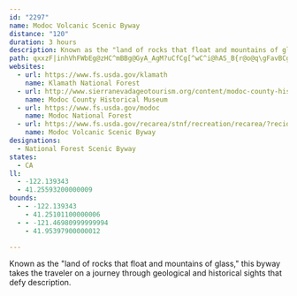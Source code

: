 ```yaml
---
id: "2297"
name: Modoc Volcanic Scenic Byway
distance: "120"
duration: 3 hours
description: Known as the "land of rocks that float and mountains of glass," this byway takes the traveler on a journey through geological and historical sights that defy description.
path: qxxzF|inhVhFWbEg@zHC^mBBg@GyA_AgM?uCfCg[^wC^i@hAS_B{r@o@q\gFavBCgEoA{j@i@qPEeFyBw~@y@oWCcFcCmjA}Amk@uB}aAmDuwAcD_|AgAib@sGiyCaEeeBa@cHmBiW_Dk`@aF{p@}I_iAwD{h@gI}cA_@sHZyY`EmkCTsg@EoN^gvBN{JnAsJl@sClAgEjmA}zD[WqHyBqEaBiJmG}AeBiO}WuOe]iOs]wA_FgBmHm@gBqN{XaEwIig@knAiDsH}BoDiBmAmAIeAXy@p@]f@gArCcAnAuLzJy@ZiBHgi@_G_E_AqVuMcToMmCmAiBe@KeCKw@a@y@iC{DcEqL_Qei@}@gBcH{Iy\yg@eCsCqKgHqEkDcE_FgCaEu@{AoDyIcAgBkKgOcAaBsAkDe@cCmGwg@qAmD{@_BcAiAyiAojAsEmEmCuBgCgAoDQ}Dd@uMlCaBJkCKyAe@cAm@cDwCeMwL}UwUaEwEwgB{lBwDuFu@sAyAwD{AoFo@sDqC{SgAoKoCqSMeCNkBvBoI~@{EnAmDb@eBHm@y@{PO_A[gAq@eAi@g@mUeN{a@sWaGkEmHcIuHw@gBGaELaFf@cDAsBKuJkAsFa@wI_@{Ee@eCa@wv@oTqJeC_i@mKmGaAwYgGaSmD{NmB_Am@qFkFoA_AcBy@_@a@eAkBoAaEw@_BOQ_Bm@gFq@cCo@w@IsCVaMlB{@BgAc@k@m@kDgGaAmCMwCLqIWoBa@cAi@w@uJ{HqMsLk@s@cBaE]e@_@_@yAs@s@MoADmBd@_Ax@oAxBsHpPu@lAgJrNu@~@iAx@cEnAaBJeCm@oHyC_AK{@D}A^cFlCg@L_Gb@wHF}A_@eB{@wFaFwDyCsBw@iEm@}@c@y@mAOm@Iq@WcIWeAe@[yAWeNPcCI{E{@eGyCgAS_Pc@sDy@wEsA_AIsACcC^_AAy@Y_OgKyBqBiAyAwAaC_EmIYgAYmBImGL_Cx@qDHaBWyA]y@qQ_X_AiBiAyCe@iB}AaNs@mBsAsCuEeH}@m@mC_@i@Yy@qAoEcKy@gBo@kC]aDIaFUwB[sAc@{@s@q@o@Y_AQmO[sGDoCSkDu@qPgByOsB_Dm@gBq@aB{@}AeA}BqCcHiNgCgE]aBIaFKcAoDgGkA{BeDmMo@_BmA{Ao@_@u@QaBAkAPsN|Es@b@a@r@UlAw@nPOdBUnAe@x@mAbAe@LmSGiEl@mADuNqAq@Mk@We@m@Ue@OyAN{DXaD?eAG_AkCiLa@sBAwCX{DGeAKm@sDeKe@}@cA}@gCmAy@k@u@_Ao@_Bo@aCOsAJeBl@yBNiACiAUeA}DiEaHcNwCeFkAyAmAq@aAGqARu@d@s@~@e@rAyBrK_MdXeAjBi@f@}@\s@@wGa@k@@wExAgIa@y@@mBp@oCrAYXeArBc@d@i@ZyA^wFl@gDx@_AOcCq@o@q@sAcCi@s@sAkAiVgPiA_Bu@iBm@}Di@cBqJsKk@w@sCiFc@S_AQ_Ng@e@Os@a@Ye@e@qAy@uDiAg@_@?}B`Bs@RgDYa@HsAl@_BxAs@Ri@@y@Mu@g@mBeD_AaAo@CsBx@c@Bc@IeAg@u@AcAb@mBjC_Av@oAr@cATs@Au@MeM_FmAMu@Rw@r@gCfG}@rAwAjAo@XuARsBGwTaGyDQyAYcBs@sB_BgAYoB@yDb@iB~@wDnEcMbRoFlJc@j@aBfAaGzCo@PgA@u@SwJuEmBk@gY{CqIMoBOuKaDyA?_Af@q@v@_@x@{BnH}BrGiC~F]Xk@RsKXk@X[x@SdEyAfHInBLr@tBfHBvDSjBUbAmBpDOn@Cb@RhG?bDOtFYxAaFnPUdAKrC^fDp@hDBvAaBhIm@|DKvIMpAkFzPa@~B_@|DYxA_@v@}AlAmCjA_BRmB?_Bf@}A|@u@`A_@`Ae@d@c@PwE~@sAJk@O{AuAc@s@WsAEkCYmAc@s@yB}By@uAeA{CmBmIi@sA_AqAsAk@mEgAcEaC_Aw@cBsBwCsA_CuBsBkAmBmBiDqBg@GuCXyCt@{IgAqCeBa@c@_AyBaC_BeAeBoAaFs@_Bs@aA}DyFuA_BcB_D}DyBy@eAUcAGu@LqOEk@Sa@aFmG}IgIcAe@gHqB{N}FcCk@cA?aMx@oPx@sAXwGfBuIhAaAEy@WqAu@uCwC_@s@Y_As@mEo@qAwBgDa@mBDiEReC~BeG@eAU{@y@q@QGi@Di@^mCzDk@Vs@?_Ak@s@y@eIaGoAm@cDeAy@e@{AmBa@}@mWgz@o@uAwEiHo@qBUuAOyCOaJ@yAZsCdCiLHgCWeBa@wAqCuFoAyC[qASmBDiEPwAtBqLDs@CeB_@kBa@[sA]sBDyBXcDv@mBNqFGs@QoCmAyEkCa@_@iAoDuAgH[k@i@m@qAy@aA_@wE@_AUcAs@m@_B[eI_@_AaAaAg@YmFaAy@_@qDyBaJ_HaFgB_GwAaJgEcAI_KHeAGe@Ws@oAy@eEsBeCyA}BwDmJQiB@y@h@aCLuAMyCCyCKw@i@oA_DyFg@s@y@k@uBWu@U}BaBcEkD}Ay@mC_AyAs@cDyCe@McDEqAe@eF_Hc@y@e@gBYaEYw@cEuDsD_AeGrAo@GyBw@sASmBJoCl@eB@_Fc@_EKs@QoB_Ay@MgEK_BJgGtAs@H_DC{Cj@e@GiBqAe@AsAXe@C}@vAoAzAcCpBwXzMcBnAaFxEkBrAaVzLqOrJiApAeEjGoCrDmDpDqKlJyAxA}Tj\gKpP}AxAaHzEyE|DaTdUw@\s@FgIa@}BD}h@zEqHdByCZiCGkLmC}@Ky@DiAf@u@p@}DbG}@dAiLrGaARu@B{DWeA@}@Vu@d@m@r@a@~@cEtO}@xBu@rAgHzJy@r@_IjDoDEiALaH`BwAAuDq@_DaAeNqG}QoGcBs@gJuFgC_AcI_AuG?uK}A{As@cDyCmA_@kBBs@T{IdH_Bl@mBXaZgAiC_@_RyEcCMmE?mASkPgHiQsG{I_CkOmDs@So@a@cA}Ae@eCUmUDiB`@aEeAg@gByAkAc@yAHo@Zg@d@}@pAaDtGSfAOlC_@bDc@zB[dAcArBeAjAwAfA}Al@{AV_A?iNk@aZZsBJmCd@iHxBiSlCyNxDyCRwGLiAd@aFjDcCdAsCf@mL~AaHTyBIsA]oPuGiC}@wBCyErAiAHiAA{Bq@uDoB{C_AqAKoNMaGq@gIuAaOk@sBMeGy@uACaZjDsA`@sBxAcBpBoF|EiOfL_Cr@wGvAuFf@}E`AaHbCsFzA_BXaDRoFGa[gDmBGiCBsBTcCl@cTtHyAd@_AJiBKwGaB}AWkOGuI`@eAAmCKqLmBcRIuHb@kBTcYpImC`@qCY}Bm@uCqA}A_@eAGgADyCZcDv@sFr@wFXwE@kHo@ePgEwGeAoI_AiNk@iDEyHLkQ|@sTfDsBP_B?gEQHsHIwyAIgsE_Aw^EgHFmIfAk_@?mBM_]A}`@?_eBHsFGyQG_Bc@sC
websites:
  - url: https://www.fs.usda.gov/klamath
    name: Klamath National Forest
  - url: http://www.sierranevadageotourism.org/content/modoc-county-historical-museum/sie57F87E730265CB68A
    name: Modoc County Historical Museum
  - url: https://www.fs.usda.gov/modoc
    name: Modoc National Forest
  - url: https://www.fs.usda.gov/recarea/stnf/recreation/recarea/?recid=6589
    name: Modoc Volcanic Scenic Byway
designations:
  - National Forest Scenic Byway
states:
  - CA
ll:
  - -122.139343
  - 41.25593200000009
bounds:
  - - -122.139343
    - 41.25101100000006
  - - -121.46980999999994
    - 41.95397900000012

---
```


Known as the "land of rocks that float and mountains of glass," this byway takes the traveler on a journey through geological and historical sights that defy description.
